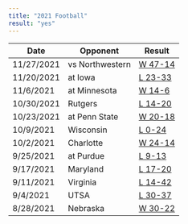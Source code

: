 ```yaml
---
title: "2021 Football"
result: "yes"
---
```


| Date | Opponent | Result |
|-|-|-|
| 11/27/2021 | vs Northwestern  | [W 47-14](https://www.espn.com/college-football/game/_/gameId/401282722)| 
| 11/20/2021 | at Iowa  | [L 23-33](https://www.espn.com/college-football/game/_/gameId/401282721) | 
| 11/6/2021 | at Minnesota | [W 14-6](https://www.espn.com/college-football/game/_/gameId/401282720) |
| 10/30/2021 | Rutgers | [L 14-20](https://www.espn.com/college-football/game/_/gameId/401282719) |
| 10/23/2021 | at Penn State | [W 20-18](https://www.espn.com/college-football/game/_/gameId/401282717) |
| 10/9/2021 | Wisconsin | [L 0-24](https://www.espn.com/college-football/game/_/gameId/401282718) |
| 10/2/2021 | Charlotte | [W 24-14](https://www.espn.com/college-football/game/_/gameId/401282219) |
| 9/25/2021 | at Purdue | [L 9-13](https://www.espn.com/college-football/game/_/gameId/401282716) |
| 9/17/2021 | Maryland | [L 17-20](https://www.espn.com/college-football/game/_/gameId/401282715) |
| 9/11/2021 | Virginia | [L 14-42](https://www.espn.com/college-football/game/_/gameId/401282624) |
| 9/4/2021 | UTSA | [L 30-37](https://www.espn.com/college-football/game/_/gameId/401282179) |
| 8/28/2021 | Nebraska | [W 30-22](https://www.espn.com/college-football/game/_/gameId/401282714) |
